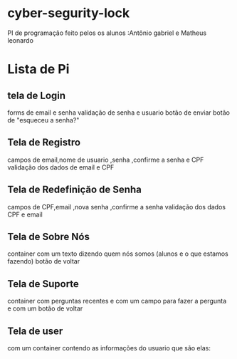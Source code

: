# cyber-segurity-lock
PI de programação feito pelos os alunos :Antônio gabriel e Matheus leonardo 
# Lista de Pi
## tela de Login 
forms de email e senha 
validação de senha e usuario 
botão de enviar 
botão de "esqueceu a senha?"
## Tela de Registro
campos de email,nome de usuario ,senha ,confirme a senha e CPF
validação dos dados de email e CPF 
## Tela de Redefinição de Senha 
campos de CPF,email ,nova senha ,confirme a senha 
validação dos dados CPF e email
## Tela de Sobre Nós
container com um texto dizendo quem nós somos (alunos e o que estamos fazendo)
botão de voltar 
## Tela de Suporte 
container com perguntas recentes e com um campo para fazer a pergunta e com um botão de voltar 
## Tela de user 
com um container contendo as informações do usuario que são elas:


